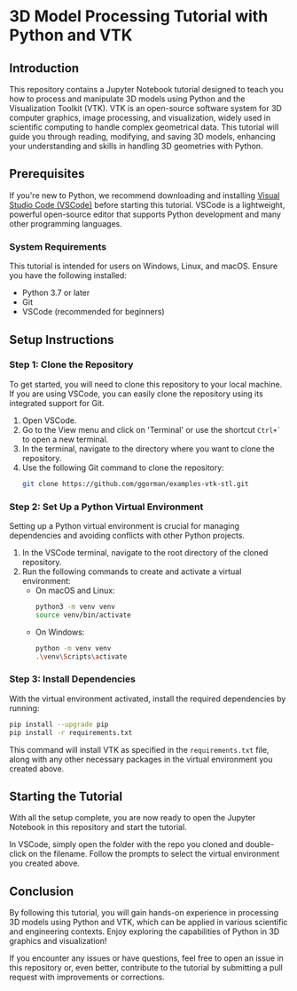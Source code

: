 # 3D Model Processing Tutorial with Python and VTK

## Introduction

This repository contains a Jupyter Notebook tutorial designed to teach you how to process and manipulate 3D models using Python and the Visualization Toolkit (VTK). VTK is an open-source software system for 3D computer graphics, image processing, and visualization, widely used in scientific computing to handle complex geometrical data. This tutorial will guide you through reading, modifying, and saving 3D models, enhancing your understanding and skills in handling 3D geometries with Python.

## Prerequisites

If you're new to Python, we recommend downloading and installing [Visual Studio Code (VSCode)](https://code.visualstudio.com/) before starting this tutorial. VSCode is a lightweight, powerful open-source editor that supports Python development and many other programming languages.

### System Requirements

This tutorial is intended for users on Windows, Linux, and macOS. Ensure you have the following installed:
- Python 3.7 or later
- Git
- VSCode (recommended for beginners)

## Setup Instructions

### Step 1: Clone the Repository

To get started, you will need to clone this repository to your local machine. If you are using VSCode, you can easily clone the repository using its integrated support for Git.

1. Open VSCode.
2. Go to the View menu and click on 'Terminal' or use the shortcut ``Ctrl+` `` to open a new terminal.
3. In the terminal, navigate to the directory where you want to clone the repository.
4. Use the following Git command to clone the repository:
   ```bash
   git clone https://github.com/ggorman/examples-vtk-stl.git
   ```

### Step 2: Set Up a Python Virtual Environment

Setting up a Python virtual environment is crucial for managing dependencies and avoiding conflicts with other Python projects.

1. In the VSCode terminal, navigate to the root directory of the cloned repository.
2. Run the following commands to create and activate a virtual environment:
   - On macOS and Linux:
     ```bash
     python3 -m venv venv
     source venv/bin/activate
     ```
   - On Windows:
     ```bash
     python -m venv venv
     .\venv\Scripts\activate
     ```

### Step 3: Install Dependencies

With the virtual environment activated, install the required dependencies by running:
```bash
pip install --upgrade pip
pip install -r requirements.txt
```
This command will install VTK as specified in the `requirements.txt` file, along with any other necessary packages in the virtual environment you created above.

## Starting the Tutorial

With all the setup complete, you are now ready to open the Jupyter Notebook in this repository and start the tutorial.

In VSCode, simply open the folder with the repo you cloned and double-click on the filename. Follow the prompts to select the virtual environment you created above.

## Conclusion

By following this tutorial, you will gain hands-on experience in processing 3D models using Python and VTK, which can be applied in various scientific and engineering contexts. Enjoy exploring the capabilities of Python in 3D graphics and visualization!

If you encounter any issues or have questions, feel free to open an issue in this repository or, even better, contribute to the tutorial by submitting a pull request with improvements or corrections.